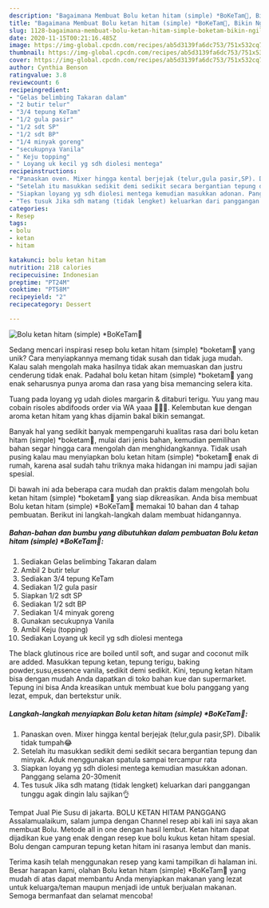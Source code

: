 ```yaml
---
description: "Bagaimana Membuat Bolu ketan hitam (simple) *BoKeTam🍰, Bikin Ngiler"
title: "Bagaimana Membuat Bolu ketan hitam (simple) *BoKeTam🍰, Bikin Ngiler"
slug: 1128-bagaimana-membuat-bolu-ketan-hitam-simple-boketam-bikin-ngiler
date: 2020-11-15T00:21:16.485Z
image: https://img-global.cpcdn.com/recipes/ab5d3139fa6dc753/751x532cq70/bolu-ketan-hitam-simple-boketam🍰-foto-resep-utama.jpg
thumbnail: https://img-global.cpcdn.com/recipes/ab5d3139fa6dc753/751x532cq70/bolu-ketan-hitam-simple-boketam🍰-foto-resep-utama.jpg
cover: https://img-global.cpcdn.com/recipes/ab5d3139fa6dc753/751x532cq70/bolu-ketan-hitam-simple-boketam🍰-foto-resep-utama.jpg
author: Cynthia Benson
ratingvalue: 3.8
reviewcount: 6
recipeingredient:
- "Gelas belimbing Takaran dalam"
- "2 butir telur"
- "3/4 tepung KeTam"
- "1/2 gula pasir"
- "1/2 sdt SP"
- "1/2 sdt BP"
- "1/4 minyak goreng"
- "secukupnya Vanila"
- " Keju topping"
- " Loyang uk kecil yg sdh diolesi mentega"
recipeinstructions:
- "Panaskan oven. Mixer hingga kental berjejak (telur,gula pasir,SP). Dibalik tidak tumpah😂"
- "Setelah itu masukkan sedikit demi sedikit secara bergantian tepung dan minyak. Aduk menggunakan spatula sampai tercampur rata"
- "Siapkan loyang yg sdh diolesi mentega kemudian masukkan adonan. Panggang selama 20-30menit"
- "Tes tusuk Jika sdh matang (tidak lengket) keluarkan dari panggangan tunggu agak dingin lalu sajikan👌"
categories:
- Resep
tags:
- bolu
- ketan
- hitam

katakunci: bolu ketan hitam 
nutrition: 218 calories
recipecuisine: Indonesian
preptime: "PT24M"
cooktime: "PT58M"
recipeyield: "2"
recipecategory: Dessert

---
```



![Bolu ketan hitam (simple) *BoKeTam🍰](https://img-global.cpcdn.com/recipes/ab5d3139fa6dc753/751x532cq70/bolu-ketan-hitam-simple-boketam🍰-foto-resep-utama.jpg)

Sedang mencari inspirasi resep bolu ketan hitam (simple) *boketam🍰 yang unik? Cara menyiapkannya memang tidak susah dan tidak juga mudah. Kalau salah mengolah maka hasilnya tidak akan memuaskan dan justru cenderung tidak enak. Padahal bolu ketan hitam (simple) *boketam🍰 yang enak seharusnya punya aroma dan rasa yang bisa memancing selera kita.

Tuang pada loyang yg udah dioles margarin &amp; ditaburi terigu. Yuu yang mau cobain risoles abdifoods order via WA yaaa 💃💃💃. Kelembutan kue dengan aroma ketan hitam yang khas dijamin bakal bikin semangat.

Banyak hal yang sedikit banyak mempengaruhi kualitas rasa dari bolu ketan hitam (simple) *boketam🍰, mulai dari jenis bahan, kemudian pemilihan bahan segar hingga cara mengolah dan menghidangkannya. Tidak usah pusing kalau mau menyiapkan bolu ketan hitam (simple) *boketam🍰 enak di rumah, karena asal sudah tahu triknya maka hidangan ini mampu jadi sajian spesial.


Di bawah ini ada beberapa cara mudah dan praktis dalam mengolah bolu ketan hitam (simple) *boketam🍰 yang siap dikreasikan. Anda bisa membuat Bolu ketan hitam (simple) *BoKeTam🍰 memakai 10 bahan dan 4 tahap pembuatan. Berikut ini langkah-langkah dalam membuat hidangannya.

<!--inarticleads1-->

##### Bahan-bahan dan bumbu yang dibutuhkan dalam pembuatan Bolu ketan hitam (simple) *BoKeTam🍰:

1. Sediakan Gelas belimbing Takaran dalam
1. Ambil 2 butir telur
1. Sediakan 3/4 tepung KeTam
1. Sediakan 1/2 gula pasir
1. Siapkan 1/2 sdt SP
1. Sediakan 1/2 sdt BP
1. Sediakan 1/4 minyak goreng
1. Gunakan secukupnya Vanila
1. Ambil  Keju (topping)
1. Sediakan  Loyang uk kecil yg sdh diolesi mentega


The black glutinous rice are boiled until soft, and sugar and coconut milk are added. Masukkan tepung ketan, tepung terigu, baking powder,susu,essence vanila, sedikit demi sedikit. Kini, tepung ketan hitam bisa dengan mudah Anda dapatkan di toko bahan kue dan supermarket. Tepung ini bisa Anda kreasikan untuk membuat kue bolu panggang yang lezat, empuk, dan bertekstur unik. 

<!--inarticleads2-->

##### Langkah-langkah menyiapkan Bolu ketan hitam (simple) *BoKeTam🍰:

1. Panaskan oven. Mixer hingga kental berjejak (telur,gula pasir,SP). Dibalik tidak tumpah😂
1. Setelah itu masukkan sedikit demi sedikit secara bergantian tepung dan minyak. Aduk menggunakan spatula sampai tercampur rata
1. Siapkan loyang yg sdh diolesi mentega kemudian masukkan adonan. Panggang selama 20-30menit
1. Tes tusuk Jika sdh matang (tidak lengket) keluarkan dari panggangan tunggu agak dingin lalu sajikan👌


Tempat Jual Pie Susu di jakarta. BOLU KETAN HITAM PANGGANG Assalamualaikum, salam jumpa dengan Channel resep abi kali ini saya akan membuat Bolu. Metode all in one dengan hasil lembut. Ketan hitam dapat dijadikan kue yang enak dengan resep kue bolu kukus ketan hitam spesial. Bolu dengan campuran tepung ketan hitam ini rasanya lembut dan manis. 

Terima kasih telah menggunakan resep yang kami tampilkan di halaman ini. Besar harapan kami, olahan Bolu ketan hitam (simple) *BoKeTam🍰 yang mudah di atas dapat membantu Anda menyiapkan makanan yang lezat untuk keluarga/teman maupun menjadi ide untuk berjualan makanan. Semoga bermanfaat dan selamat mencoba!
